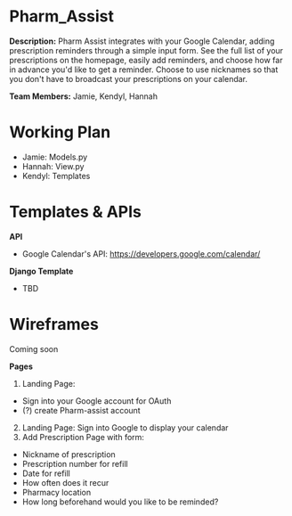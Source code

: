 # Pharm_Assist #
**Description:** Pharm Assist integrates with your Google Calendar, adding prescription reminders through a simple input form. See the full list of your prescriptions on the homepage, easily add reminders, and choose how far in advance you'd like to get a reminder. Choose to use nicknames so that you don't have to broadcast your prescriptions on your calendar.

**Team Members:** Jamie, Kendyl, Hannah

# Working Plan #
* Jamie: Models.py
* Hannah: View.py 
* Kendyl: Templates

# Templates & APIs #
**API**
* Google Calendar's API: https://developers.google.com/calendar/

**Django Template**
* TBD

# Wireframes #
Coming soon

**Pages**
1. Landing Page: 
  * Sign into your Google account for OAuth
  * (?) create Pharm-assist account
2. Landing Page: Sign into Google to display your calendar
3. Add Prescription Page with form:
  * Nickname of prescription
  * Prescription number for refill
  * Date for refill
  * How often does it recur
  * Pharmacy location
  * How long beforehand would you like to be reminded? 
